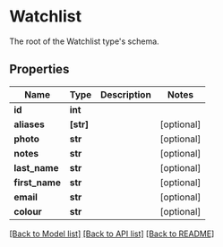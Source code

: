 # Watchlist

The root of the Watchlist type's schema.

## Properties
Name | Type | Description | Notes
------------ | ------------- | ------------- | -------------
**id** | **int** |  | 
**aliases** | **[str]** |  | [optional] 
**photo** | **str** |  | [optional] 
**notes** | **str** |  | [optional] 
**last_name** | **str** |  | [optional] 
**first_name** | **str** |  | [optional] 
**email** | **str** |  | [optional] 
**colour** | **str** |  | [optional] 

[[Back to Model list]](../README.md#documentation-for-models) [[Back to API list]](../README.md#documentation-for-api-endpoints) [[Back to README]](../README.md)


